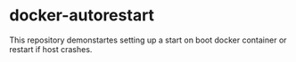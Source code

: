 # docker-autorestart
This repository demonstartes setting up a start on boot docker container or restart if host crashes.
